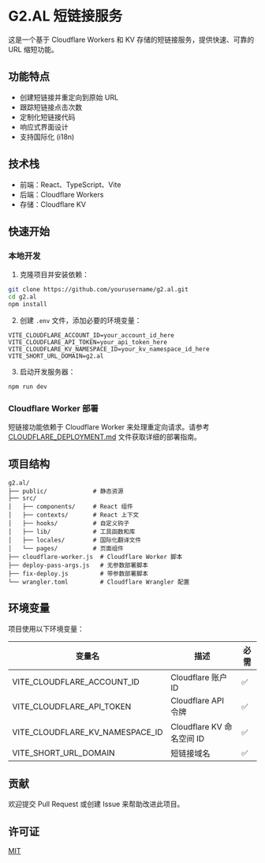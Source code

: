 # G2.AL 短链接服务

这是一个基于 Cloudflare Workers 和 KV 存储的短链接服务，提供快速、可靠的 URL 缩短功能。

## 功能特点

- 创建短链接并重定向到原始 URL
- 跟踪短链接点击次数
- 定制化短链接代码
- 响应式界面设计
- 支持国际化 (i18n)

## 技术栈

- 前端：React、TypeScript、Vite
- 后端：Cloudflare Workers
- 存储：Cloudflare KV

## 快速开始

### 本地开发

1. 克隆项目并安装依赖：

```bash
git clone https://github.com/yourusername/g2.al.git
cd g2.al
npm install
```

2. 创建 `.env` 文件，添加必要的环境变量：

```
VITE_CLOUDFLARE_ACCOUNT_ID=your_account_id_here
VITE_CLOUDFLARE_API_TOKEN=your_api_token_here
VITE_CLOUDFLARE_KV_NAMESPACE_ID=your_kv_namespace_id_here
VITE_SHORT_URL_DOMAIN=g2.al
```

3. 启动开发服务器：

```bash
npm run dev
```

### Cloudflare Worker 部署

短链接功能依赖于 Cloudflare Worker 来处理重定向请求。请参考 [CLOUDFLARE_DEPLOYMENT.md](./CLOUDFLARE_DEPLOYMENT.md) 文件获取详细的部署指南。

## 项目结构

```
g2.al/
├── public/             # 静态资源
├── src/
│   ├── components/     # React 组件
│   ├── contexts/       # React 上下文
│   ├── hooks/          # 自定义钩子
│   ├── lib/            # 工具函数和库
│   ├── locales/        # 国际化翻译文件
│   └── pages/          # 页面组件
├── cloudflare-worker.js  # Cloudflare Worker 脚本
├── deploy-pass-args.js   # 无参数部署脚本
├── fix-deploy.js         # 带参数部署脚本
└── wrangler.toml         # Cloudflare Wrangler 配置
```

## 环境变量

项目使用以下环境变量：

| 变量名 | 描述 | 必需 |
|--------|------|------|
| VITE_CLOUDFLARE_ACCOUNT_ID | Cloudflare 账户 ID | ✅ |
| VITE_CLOUDFLARE_API_TOKEN | Cloudflare API 令牌 | ✅ |
| VITE_CLOUDFLARE_KV_NAMESPACE_ID | Cloudflare KV 命名空间 ID | ✅ |
| VITE_SHORT_URL_DOMAIN | 短链接域名 | ✅ |

## 贡献

欢迎提交 Pull Request 或创建 Issue 来帮助改进此项目。

## 许可证

[MIT](LICENSE) 